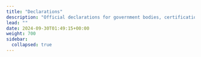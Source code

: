 ```yaml
---
title: "Declarations"
description: "Official declarations for government bodies, certifications and enterprises"
lead: ""
date: 2024-09-30T01:49:15+00:00
weight: 700
sidebar:
  collapsed: true
---
```

